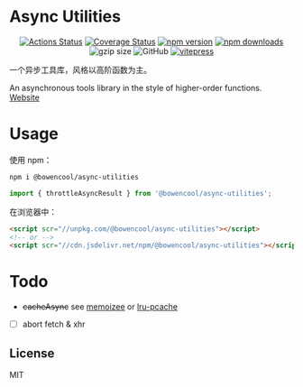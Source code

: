 # Async Utilities

<p align="center">
  <a href='https://github.com/bowencool/async-utilities/actions/workflows/gh-pages.yml'><img src='https://github.com/bowencool/async-utilities/actions/workflows/gh-pages.yml/badge.svg' alt='Actions Status' /></a>
  <a href='https://coveralls.io/github/bowencool/async-utilities?branch=main'><img src='https://coveralls.io/repos/github/bowencool/async-utilities/badge.svg?branch=main' alt='Coverage Status' /></a>
  <a href="https://www.npmjs.com/package/@bowencool/async-utilities"><img src="https://img.shields.io/npm/v/@bowencool/async-utilities.svg?style=flat-square" alt="npm version" /></a>
  <!-- todo 使用新名称 -->
  <a href="https://www.npmjs.com/package/high-order-async-utilities"><img src="https://img.shields.io/npm/dt/high-order-async-utilities.svg?style=flat-square" alt="npm downloads" /></a>
  <!-- <a target="_blank" rel="noopener noreferrer" href="https://npmjs.org/package/@bowencool/async-utilities"><img src="https://img.shields.io/npm/dm/@bowencool/async-utilities.svg?style=flat" alt="NPM downloads"></a> -->
  <img src="https://img.badgesize.io/https:/unpkg.com/@bowencool/async-utilities/umd/index.js?label=gzip%20size&amp;compression=gzip" alt="gzip size">
  <img src="https://img.shields.io/github/license/bowencool/async-utilities" alt="GitHub">
  <a href="https://github.com/bowencool/create-vitepress-demo"><img src="https://img.shields.io/badge/docs%20by-vitepress-blue" alt="vitepress" /></a>
</p>

一个异步工具库，风格以高阶函数为主。

An asynchronous tools library in the style of higher-order functions. [Website](https://bowencool.github.io/async-utilities/)

# Usage

使用 npm：

```bash
npm i @bowencool/async-utilities
```

```ts
import { throttleAsyncResult } from '@bowencool/async-utilities';
```

在浏览器中：

```html
<script scr="//unpkg.com/@bowencool/async-utilities"></script>
<!-- or -->
<script scr="//cdn.jsdelivr.net/npm/@bowencool/async-utilities"></script>
```

# Todo

- ~~cacheAsync~~ see [memoizee](https://github.com/medikoo/memoizee#memoizing-asynchronous-functions) or [lru-pcache](https://github.com/jmendiara/lru-pcache)
- [ ] abort fetch & xhr

## License

MIT

